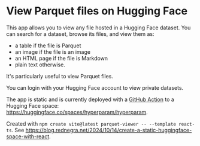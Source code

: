# View Parquet files on Hugging Face

This app allows you to view any file hosted in a Hugging Face dataset. You can search for a dataset, browse its files, and view them as:
- a table if the file is Parquet
- an image if the file is an image
- an HTML page if the file is Markdown
- plain text otherwise.

It's particularly useful to view Parquet files.

You can login with your Hugging Face account to view private datasets.

The app is static and is currently deployed with a [GitHub Action](./github/workflows/ci.yml) to a Hugging Face space: https://huggingface.co/spaces/hyperparam/hyperparam.

Created with `npm create vite@latest parquet-viewer -- --template react-ts`. See https://blog.rednegra.net/2024/10/14/create-a-static-huggingface-space-with-react.

